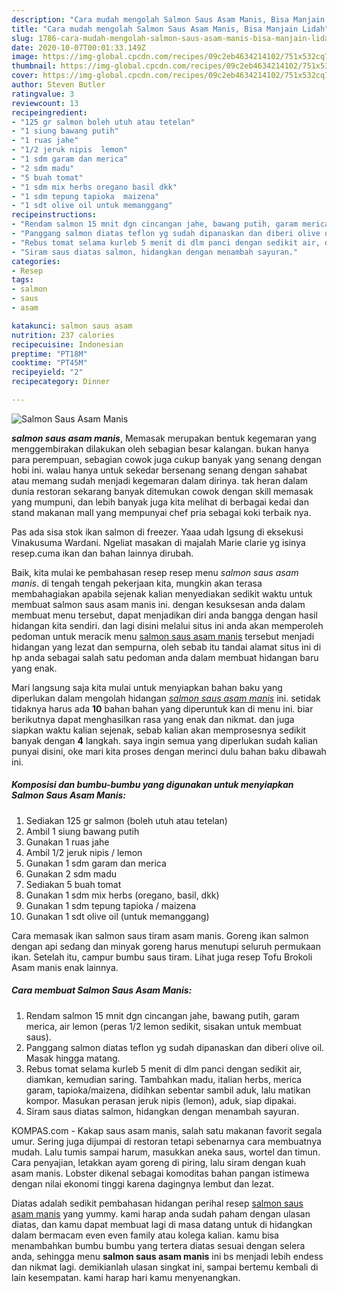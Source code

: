 ```yaml
---
description: "Cara mudah mengolah Salmon Saus Asam Manis, Bisa Manjain Lidah"
title: "Cara mudah mengolah Salmon Saus Asam Manis, Bisa Manjain Lidah"
slug: 1786-cara-mudah-mengolah-salmon-saus-asam-manis-bisa-manjain-lidah
date: 2020-10-07T00:01:33.149Z
image: https://img-global.cpcdn.com/recipes/09c2eb4634214102/751x532cq70/salmon-saus-asam-manis-foto-resep-utama.jpg
thumbnail: https://img-global.cpcdn.com/recipes/09c2eb4634214102/751x532cq70/salmon-saus-asam-manis-foto-resep-utama.jpg
cover: https://img-global.cpcdn.com/recipes/09c2eb4634214102/751x532cq70/salmon-saus-asam-manis-foto-resep-utama.jpg
author: Steven Butler
ratingvalue: 3
reviewcount: 13
recipeingredient:
- "125 gr salmon boleh utuh atau tetelan"
- "1 siung bawang putih"
- "1 ruas jahe"
- "1/2 jeruk nipis  lemon"
- "1 sdm garam dan merica"
- "2 sdm madu"
- "5 buah tomat"
- "1 sdm mix herbs oregano basil dkk"
- "1 sdm tepung tapioka  maizena"
- "1 sdt olive oil untuk memanggang"
recipeinstructions:
- "Rendam salmon 15 mnit dgn cincangan jahe, bawang putih, garam merica, air lemon (peras 1/2 lemon sedikit, sisakan untuk membuat saus)."
- "Panggang salmon diatas teflon yg sudah dipanaskan dan diberi olive oil. Masak hingga matang."
- "Rebus tomat selama kurleb 5 menit di dlm panci dengan sedikit air, diamkan, kemudian saring. Tambahkan madu, italian herbs, merica garam, tapioka/maizena, didihkan sebentar sambil aduk, lalu matikan kompor. Masukan perasan jeruk nipis (lemon), aduk, siap dipakai."
- "Siram saus diatas salmon, hidangkan dengan menambah sayuran."
categories:
- Resep
tags:
- salmon
- saus
- asam

katakunci: salmon saus asam 
nutrition: 237 calories
recipecuisine: Indonesian
preptime: "PT18M"
cooktime: "PT45M"
recipeyield: "2"
recipecategory: Dinner

---
```



![Salmon Saus Asam Manis](https://img-global.cpcdn.com/recipes/09c2eb4634214102/751x532cq70/salmon-saus-asam-manis-foto-resep-utama.jpg)

<b><i>salmon saus asam manis</i></b>, Memasak merupakan bentuk kegemaran yang menggembirakan dilakukan oleh sebagian besar kalangan. bukan hanya para perempuan, sebagian cowok juga cukup banyak yang senang dengan hobi ini. walau hanya untuk sekedar bersenang senang dengan sahabat atau memang sudah menjadi kegemaran dalam dirinya. tak heran dalam dunia restoran sekarang banyak ditemukan cowok dengan skill memasak yang mumpuni, dan lebih banyak juga kita melihat di berbagai kedai dan stand makanan mall yang mempunyai chef pria sebagai koki terbaik nya.

Pas ada sisa stok ikan salmon di freezer. Yaaa udah lgsung di eksekusi Vinakusuma Wardani. Ngeliat masakan di majalah Marie clarie yg isinya resep.cuma ikan dan bahan lainnya dirubah.

Baik, kita mulai ke pembahasan resep resep menu <i>salmon saus asam manis</i>. di tengah tengah pekerjaan kita, mungkin akan terasa membahagiakan apabila sejenak kalian menyediakan sedikit waktu untuk membuat salmon saus asam manis ini. dengan kesuksesan anda dalam membuat menu tersebut, dapat menjadikan diri anda bangga dengan hasil hidangan kita sendiri. dan lagi disini melalui situs ini anda akan memperoleh pedoman untuk meracik menu <u>salmon saus asam manis</u> tersebut menjadi hidangan yang lezat dan sempurna, oleh sebab itu tandai alamat situs ini di hp anda sebagai salah satu pedoman anda dalam membuat hidangan baru yang enak.


Mari langsung saja kita mulai untuk menyiapkan bahan baku yang diperlukan dalam mengolah hidangan <u><i>salmon saus asam manis</i></u> ini. setidak tidaknya harus ada <b>10</b> bahan bahan yang diperuntuk kan di menu ini. biar berikutnya dapat menghasilkan rasa yang enak dan nikmat. dan juga siapkan waktu kalian sejenak, sebab kalian akan memprosesnya sedikit banyak dengan <b>4</b> langkah. saya ingin semua yang diperlukan sudah kalian punyai disini, oke mari kita proses dengan merinci dulu bahan baku dibawah ini.

<!--inarticleads1-->

##### Komposisi dan bumbu-bumbu yang digunakan untuk menyiapkan Salmon Saus Asam Manis:

1. Sediakan 125 gr salmon (boleh utuh atau tetelan)
1. Ambil 1 siung bawang putih
1. Gunakan 1 ruas jahe
1. Ambil 1/2 jeruk nipis / lemon
1. Gunakan 1 sdm garam dan merica
1. Gunakan 2 sdm madu
1. Sediakan 5 buah tomat
1. Gunakan 1 sdm mix herbs (oregano, basil, dkk)
1. Gunakan 1 sdm tepung tapioka / maizena
1. Gunakan 1 sdt olive oil (untuk memanggang)


Cara memasak ikan salmon saus tiram asam manis. Goreng ikan salmon dengan api sedang dan minyak goreng harus menutupi seluruh permukaan ikan. Setelah itu, campur bumbu saus tiram. Lihat juga resep Tofu Brokoli Asam manis enak lainnya. 

<!--inarticleads2-->

##### Cara membuat Salmon Saus Asam Manis:

1. Rendam salmon 15 mnit dgn cincangan jahe, bawang putih, garam merica, air lemon (peras 1/2 lemon sedikit, sisakan untuk membuat saus).
1. Panggang salmon diatas teflon yg sudah dipanaskan dan diberi olive oil. Masak hingga matang.
1. Rebus tomat selama kurleb 5 menit di dlm panci dengan sedikit air, diamkan, kemudian saring. Tambahkan madu, italian herbs, merica garam, tapioka/maizena, didihkan sebentar sambil aduk, lalu matikan kompor. Masukan perasan jeruk nipis (lemon), aduk, siap dipakai.
1. Siram saus diatas salmon, hidangkan dengan menambah sayuran.


KOMPAS.com - Kakap saus asam manis, salah satu makanan favorit segala umur. Sering juga dijumpai di restoran tetapi sebenarnya cara membuatnya mudah. Lalu tumis sampai harum, masukkan aneka saus, wortel dan timun. Cara penyajian, letakkan ayam goreng di piring, lalu siram dengan kuah asam manis. Lobster dikenal sebagai komoditas bahan pangan istimewa dengan nilai ekonomi tinggi karena dagingnya lembut dan lezat. 

Diatas adalah sedikit pembahasan hidangan perihal resep <u>salmon saus asam manis</u> yang yummy. kami harap anda sudah paham dengan ulasan diatas, dan kamu dapat membuat lagi di masa datang untuk di hidangkan dalam bermacam even even family atau kolega kalian. kamu bisa menambahkan bumbu bumbu yang tertera diatas sesuai dengan selera anda, sehingga menu <b>salmon saus asam manis</b> ini bs menjadi lebih endess dan nikmat lagi. demikianlah ulasan singkat ini, sampai bertemu kembali di lain kesempatan. kami harap hari kamu menyenangkan.
